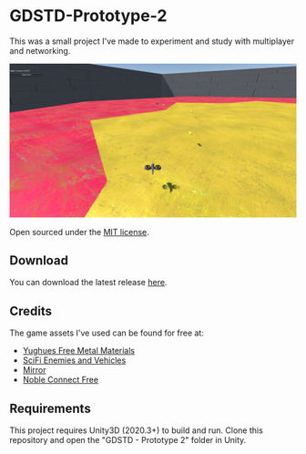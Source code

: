 # GDSTD-Prototype-2
This was a small project I've made to experiment and study with multiplayer and networking.

![Prototype Image](https://github.com/lcscout/GDSTD-Prototype-2/blob/main/gdstd2.png "Prototype Image")

Open sourced under the [MIT license](https://github.com/lcscout/GDSTD-Prototype-2/blob/main/LICENSE).

## Download
You can download the latest release [here](https://github.com/lcscout/GDSTD-Prototype-2/releases).

## Credits
The game assets I've used can be found for free at:
- [Yughues Free Metal Materials](https://assetstore.unity.com/packages/2d/textures-materials/metals/yughues-free-metal-materials-12949)
- [SciFi Enemies and Vehicles](https://assetstore.unity.com/packages/3d/characters/robots/scifi-enemies-and-vehicles-15159)
- [Mirror](https://assetstore.unity.com/packages/tools/network/mirror-129321)
- [Noble Connect Free](https://assetstore.unity.com/packages/tools/network/noble-connect-free-141599)

## Requirements
This project requires Unity3D (2020.3+) to build and run. Clone this repository and open the "GDSTD - Prototype 2" folder in Unity.
